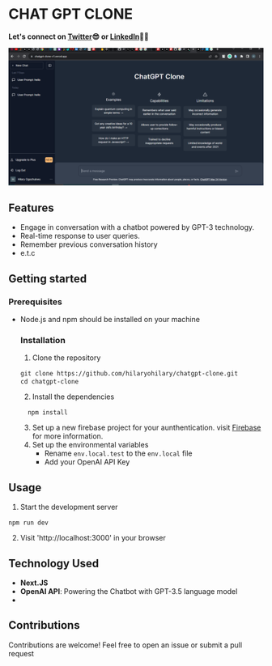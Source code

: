 # CHAT GPT CLONE

**Let's connect on [Twitter](https://twitter.com/web3_lario)😎 or [LinkedIn](https://www.linkedin.com/in/hilary-ogochukwu-1b139a234/)🚀🚀**

![homepage image](https://github.com/hilaryohilary/chatgpt-clone/blob/master/chatgpt.png)

## Features
- Engage in conversation with a chatbot powered by GPT-3 technology.
- Real-time response to user queries.
- Remember previous conversation history
- e.t.c

## Getting started
  ### Prerequisites
- Node.js and npm should be installed on your machine

  ### Installation
  1. Clone the repository
  ```
  git clone https://github.com/hilaryohilary/chatgpt-clone.git
  cd chatgpt-clone
  ```

  2. Install the dependencies
   ```
     npm install
   ```
  3. Set up a new firebase project for your aunthentication. visit [Firebase](https://firebase.google.com) for more information.
  4. Set up the environmental variables
      - Rename `env.local.test` to the `env.local` file
      - Add your OpenAI API Key
## Usage
  1. Start the development server
  ```
  npm run dev
  ```
  2. Visit 'http://localhost:3000' in your browser

## Technology Used
  - **Next.JS**
  - **OpenAI API**: Powering the Chatbot with GPT-3.5 language model
  - 
## Contributions
 Contributions are welcome! Feel free to open an issue or submit a pull request

 
